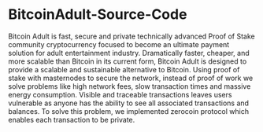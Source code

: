 # BitcoinAdult-Source-Code

Bitcoin Adult is fast, secure and private technically advanced Proof of Stake community cryptocurrency focused to become an ultimate payment solution for adult entertainment industry. Dramatically faster, cheaper, and more scalable than Bitcoin in its current form, Bitcoin Adult is designed to provide a scalable and sustainable alternative to Bitcoin. Using proof of stake with masternodes to secure the network, instead of proof of work we solve problems like high network fees, slow transaction times and massive energy consumption. Visible and traceable transactions leaves users vulnerable as anyone has the ability to see all associated transactions and balances. To solve this problem, we implemented zerocoin protocol which enables each transaction to be private.
